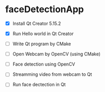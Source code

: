 # faceDetectionApp

- [x] Install Qt Creator 5.15.2
- [x] Run Hello world in Qt Creator
- [ ] Write Qt program by CMake
- [ ] Open Webcam by OpenCV (using CMake)
- [ ] Face detection using OpenCV
- [ ] Streamming video from webcam to Qt
- [ ] Run face dectection in Qt


